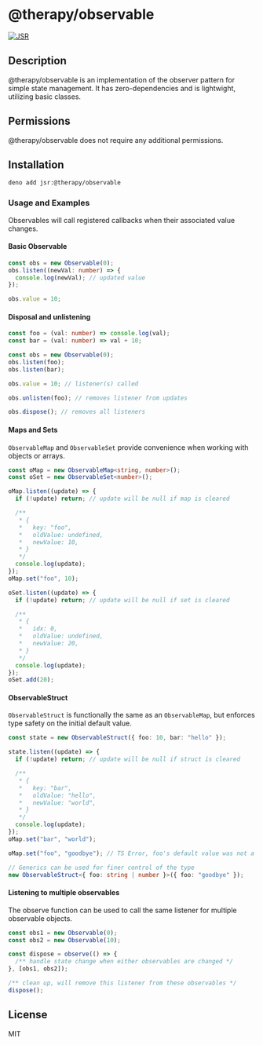 # @therapy/observable

[![JSR](https://jsr.io/badges/@therapy/observable)](https://jsr.io/@therapy/observable)

## Description

@therapy/observable is an implementation of the observer pattern for simple state management. It has zero-dependencies
and is lightwight, utilizing basic classes.

## Permissions

@therapy/observable does not require any additional permissions.

## Installation

```bash
deno add jsr:@therapy/observable
```

### Usage and Examples

Observables will call registered callbacks when their associated value changes.

#### Basic Observable

```ts
const obs = new Observable(0);
obs.listen((newVal: number) => {
  console.log(newVal); // updated value
});

obs.value = 10;
```

#### Disposal and unlistening

```ts
const foo = (val: number) => console.log(val);
const bar = (val: number) => val + 10;

const obs = new Observable(0);
obs.listen(foo);
obs.listen(bar);

obs.value = 10; // listener(s) called

obs.unlisten(foo); // removes listener from updates

obs.dispose(); // removes all listeners
```

#### Maps and Sets

`ObservableMap` and `ObservableSet` provide convenience when working with objects or arrays.

```ts
const oMap = new ObservableMap<string, number>();
const oSet = new ObservableSet<number>();

oMap.listen((update) => {
  if (!update) return; // update will be null if map is cleared

  /**
   * {
   *   key: "foo",
   *   oldValue: undefined,
   *   newValue: 10,
   * }
   */
  console.log(update);
});
oMap.set("foo", 10);

oSet.listen((update) => {
  if (!update) return; // update will be null if set is cleared

  /**
   * {
   *   idx: 0,
   *   oldValue: undefined,
   *   newValue: 20,
   * }
   */
  console.log(update);
});
oSet.add(20);
```

#### ObservableStruct

`ObservableStruct` is functionally the same as an `ObservableMap`, but enforces type safety on the initial default value.

```ts
const state = new ObservableStruct({ foo: 10, bar: "hello" });

state.listen((update) => {
  if (!update) return; // update will be null if struct is cleared

  /**
   * {
   *   key: "bar",
   *   oldValue: "hello",
   *   newValue: "world",
   * }
   */
  console.log(update);
});
oMap.set("bar", "world");

oMap.set("foo", "goodbye"); // TS Error, foo's default value was not a string

// Generics can be used for finer control of the type
new ObservableStruct<{ foo: string | number }>({ foo: "goodbye" });
```

#### Listening to multiple observables

The observe function can be used to call the same listener for multiple observable objects.

```ts
const obs1 = new Observable(0);
const obs2 = new Observable(10);

const dispose = observe(() => {
  /** handle state change when either observables are changed */
}, [obs1, obs2]);

/** clean up, will remove this listener from these observables */
dispose();
```

## License

MIT

